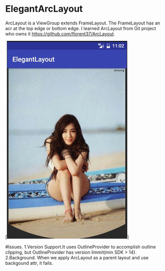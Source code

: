 # ElegantArcLayout
ArcLayout is a ViewGroup extends FrameLayout.
The FrameLayout has an acr at the top edge or bottom edge.
I learned ArcLayout from Git project who owns it https://github.com/florent37/ArcLayout.

[![screen](https://github.com/ElegantLife/ElegantArcLayout/blob/master/screens/Screen1.png?raw=true)]

#Issues.
1.Version Support.It uses OutlineProvider to accomplish outline clipping, but OutlineProvider has version limmit(min SDK > 14).
2.Background. When we apply ArcLayout as a parent layout and use backgound attr, it fails.
